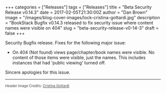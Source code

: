 +++
categories = ["Releases"]
tags = ["Releases"]
title = "Beta Security Release v0.14.3"
date = 2017-02-05T21:30:00Z
author = "Dan Brown"
image = "/images/blog-cover-images/lock-cristina-gottardi.jpg"
description = "BookStack Bugfix v0.14.3 released to fix security issue where content names were visible on 404"
slug = "beta-security-release-v0-14-3"
draft = false
+++

Security Bugfix release. Fixes for the following major issue:

* On 404 (Not found) views page/chapter/book names were visible. No content of those items were visible, just the names. This includes instances that had 'public viewing' turned off.

Sincere apologies for this issue.

----

<span style="font-size: 0.8em;opacity:0.8;">Header Image Credits: <a href="https://unsplash.com/@cristina_gottardi" target="_blank">Cristina Gottardi</a></span>
